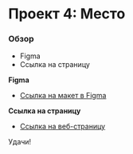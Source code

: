 # Проект 4: Место

### Обзор

* Figma
* Ссылка на страницу

**Figma**

* [Ссылка на макет в Figma](https://www.figma.com/file/StZjf8HnoeLdiXS7dYrLAh/JavaScript.-Sprint-4)

**Ссылка на страницу**

* [Ссылка на веб-страницу](hhttps://erkozlova.github.io/mesto/index.html)

Удачи!
